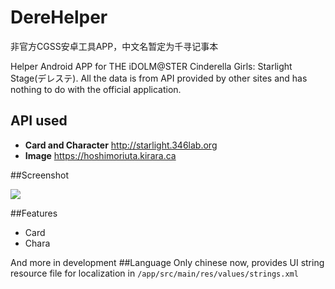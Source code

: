 # DereHelper

非官方CGSS安卓工具APP，中文名暂定为千寻记事本</br>

Helper Android APP for THE iDOLM@STER Cinderella Girls: Starlight Stage(デレステ). All the data is from API provided by other sites and has nothing to do with the official application.

## API used
* **Card and Character** http://starlight.346lab.org
* **Image** https://hoshimoriuta.kirara.ca


##Screenshot

![](https://github.com/Lazyeraser/DereHelper/raw/master/art/card_detail.jpg)

##Features
* Card
* Chara

And more in development
##Language
Only chinese  now, provides UI string resource file for localization in `/app/src/main/res/values/strings.xml`